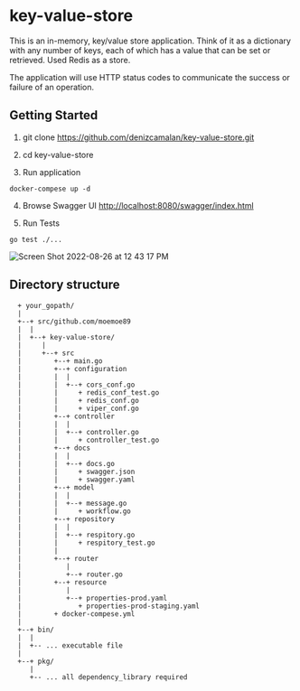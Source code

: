 # key-value-store

This is an in-memory, key/value store application. Think of it as a dictionary with any number of keys, each of which has a value that can be set or retrieved. Used Redis as a store. 

The application will use HTTP status codes to communicate the success or failure of an operation.

## Getting Started

1. git clone https://github.com/denizcamalan/key-value-store.git

2. cd  key-value-store

3. Run application
```
docker-compese up -d
```
4.  Browse Swagger UI [http://localhost:8080/swagger/index.html](http://localhost:8080/swagger/index.html)

5. Run Tests
```
go test ./...
```
![Screen Shot 2022-08-26 at 12 43 17 PM](https://user-images.githubusercontent.com/79871039/186877246-238ddaf8-4482-43b7-b767-472aa5d69d4f.png)

## Directory structure

```
  + your_gopath/
  |
  +--+ src/github.com/moemoe89
  |  |
  |  +--+ key-value-store/
  |     |
  |     +--+ src
  |        +--+ main.go
  |        +--+ configuration
  |        |  |
  |        |  +--+ cors_conf.go
  |        |     + redis_conf_test.go
  |        |     + redis_conf.go
  |        |     + viper_conf.go
  |        +--+ controller
  |        |  |
  |        |  +--+ controller.go
  |        |     + controller_test.go
  |        +--+ docs
  |        |  |
  |        |  +--+ docs.go
  |        |     + swagger.json
  |        |     + swagger.yaml
  |        +--+ model
  |        |  |
  |        |  +--+ message.go
  |        |     + workflow.go
  |        +--+ repository
  |        |  |
  |        |  +--+ respitory.go
  |        |     + respitory_test.go
  |        |
  |        +--+ router
  |           |
  |           +--+ router.go
  |        +--+ resource
  |           |
  |           +--+ properties-prod.yaml
  |              + properties-prod-staging.yaml
  |        + docker-compese.yml
  |        
  +--+ bin/
  |  |
  |  +-- ... executable file
  |
  +--+ pkg/
     |
     +-- ... all dependency_library required
```
